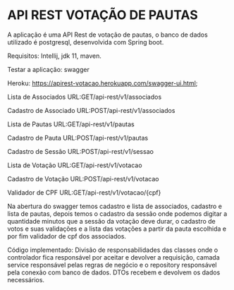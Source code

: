 # API REST VOTAÇÃO DE PAUTAS

 A aplicação é uma  API Rest de votação de pautas, o banco de dados utilizado é postgresql, desenvolvida com Spring boot.

  Requisitos:
     Intellij,
     jdk 11,
     maven.
 
  Testar a aplicação: swagger
   
  Heroku: https://apirest-votacao.herokuapp.com/swagger-ui.html;
 
   Lista de Associados
   URL:GET/api-rest/v1/associados   
   
   Cadastro de Associado
   URL:POST/api-rest/v1/associados
   
   Lista de Pautas
   URL:GET/api-rest/v1/pautas
   
   Cadastro de Pauta
   URL:POST/api-rest/v1/pautas
   
   Cadastro de Sessão
   URL:POST/api-rest/v1/sessao
   
   Lista de Votação
   URL:GET/api-rest/v1/votacao
   
   Cadastro de Votação
   URL:POST/api-rest/v1/votacao
   
   Validador de CPF
   URL:GET/api-rest/v1/votacao/{cpf}
   
   Na abertura do swagger temos cadastro e lista de associados, cadastro e lista de pautas, depois temos o cadastro da sessão
   onde podemos digitar a quantidade minutos que a sessão da votação deve durar, o cadastro de votos e suas validações e a lista 
   das votações a partir da pauta escolhida e por fim validador de cpf dos associados.

  Código implementado:
  Divisão de responsabilidades das classes onde o controlador fica responsável por aceitar e devolver a requisição,
  camada service responsável pelas regras de negócio e o repository responsável pela conexão com banco de dados.
  DTOs  recebem e devolvem os dados necessários.

